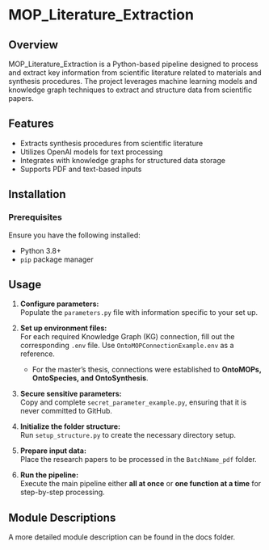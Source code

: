 # MOP_Literature_Extraction

## Overview

MOP_Literature_Extraction is a Python-based pipeline designed to process and extract key information from scientific literature related to materials and synthesis procedures. The project leverages machine learning models and knowledge graph techniques to extract and structure data from scientific papers.

## Features

- Extracts synthesis procedures from scientific literature
- Utilizes OpenAI models for text processing
- Integrates with knowledge graphs for structured data storage
- Supports PDF and text-based inputs

## Installation

### Prerequisites

Ensure you have the following installed:

- Python 3.8+
- `pip` package manager


## Usage
1. **Configure parameters:**  
   Populate the `parameters.py` file with information specific to your set up.  

2. **Set up environment files:**  
   For each required Knowledge Graph (KG) connection, fill out the corresponding `.env` file. Use `OntoMOPConnectionExample.env` as a reference.  
   - For the master’s thesis, connections were established to **OntoMOPs, OntoSpecies, and OntoSynthesis**.  

3. **Secure sensitive parameters:**  
   Copy and complete `secret_parameter_example.py`, ensuring that it is never committed to GitHub.  

4. **Initialize the folder structure:**  
   Run `setup_structure.py` to create the necessary directory setup.  

5. **Prepare input data:**  
   Place the research papers to be processed in the `BatchName_pdf` folder.  

6. **Run the pipeline:**  
   Execute the main pipeline either **all at once** or **one function at a time** for step-by-step processing.  



## Module Descriptions

A more detailed module description can be found in the docs folder.


